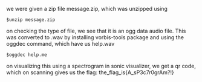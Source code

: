 we were given a zip file message.zip, which was unzipped using 
````
$unzip message.zip
````
on checking the type of file, we see that it is an ogg data audio file. This was converted to .wav by installing vorbis-tools package and using the oggdec command, which have us help.wav
````
$oggdec help.me
````

on visualizing this using a spectrogram in sonic visualizer, we get a qr code, which on scanning gives us the flag:
the_flag_is{A_sP3c7r0grAm?!}
